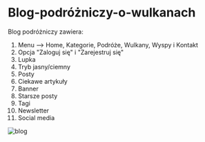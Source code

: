 # Blog-podróżniczy-o-wulkanach

Blog podróżniczy zawiera:
1. Menu --> Home, Kategorie, Podróże, Wulkany, Wyspy i Kontakt
2. Opcja "Zaloguj się" i "Zarejestruj się"
3. Lupka
4. Tryb jasny/ciemny
5. Posty
6. Ciekawe artykuły
7. Banner
8. Starsze posty
9. Tagi
10. Newsletter
11. Social media
    

![blog](https://github.com/user-attachments/assets/9e5da4f3-8313-4f72-b3b1-246d74268627)


